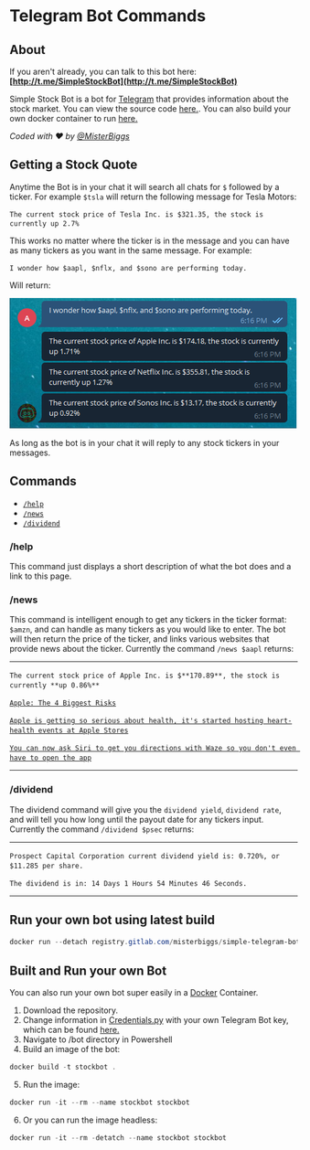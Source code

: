 # Telegram Bot Commands

## About

If you aren't already, you can talk to this bot here: **[http://t.me/SimpleStockBot](http://t.me/SimpleStockBot)**

Simple Stock Bot is a bot for [Telegram](https://telegram.org/) that provides information about the stock market. You can view the source code [here.](https://gitlab.com/MisterBiggs/simple-telegram-bot). You can also build your own docker container to run [here.](#Build)

_Coded with ❤ by [@MisterBiggs](https://gitlab.com/MisterBiggs)_

## Getting a Stock Quote

Anytime the Bot is in your chat it will search all chats for `$` followed by a ticker. For example `$tsla` will return the following message for Tesla Motors:

```
The current stock price of Tesla Inc. is $321.35, the stock is currently up 2.7%
```

This works no matter where the ticker is in the message and you can have as many tickers as you want in the same message. For example:

```
I wonder how $aapl, $nflx, and $sono are performing today.
```

Will return:

![Conversation With Simple Telegram Bot](img\telegramBotTickerReply.png)

As long as the bot is in your chat it will reply to any stock tickers in your messages.

## Commands

- [`/help`](#/help)
- [`/news`](#/news)
- [`/dividend`](#/dividend)

### /help

This command just displays a short description of what the bot does and a link to this page.

### /news

This command is intelligent enough to get any tickers in the ticker format: `$amzn`, and can handle as many tickers as you would like to enter. The bot will then return the price of the ticker, and links various websites that provide news about the ticker. Currently the command `/news $aapl` returns:

---

`The current stock price of Apple Inc. is $**170.89**, the stock is currently **up 0.86%**`

[`Apple: The 4 Biggest Risks`](https://api.iextrading.com/1.0/stock/aapl/article/7171544094325661)

[`Apple is getting so serious about health, it's started hosting heart-health events at Apple Stores`](https://api.iextrading.com/1.0/stock/aapl/article/6966979968162641)

[`You can now ask Siri to get you directions with Waze so you don't even have to open the app`](https://api.iextrading.com/1.0/stock/aapl/article/7672481171984085)

---

### /dividend

The dividend command will give you the `dividend yield`, `dividend rate`, and will tell you how long until the payout date for any tickers input. Currently the command `/dividend $psec` returns:

---

`Prospect Capital Corporation current dividend yield is: 0.720%, or $11.285 per share.`

`The dividend is in: 14 Days 1 Hours 54 Minutes 46 Seconds.`

---

## Run your own bot using latest build

```powershell
docker run --detach registry.gitlab.com/misterbiggs/simple-telegram-bot:latest
```

## Built and Run your own Bot

You can also run your own bot super easily in a [Docker](https://hub.docker.com/) Container.

1. Download the repository.
2. Change information in [Credentials.py]() with your own Telegram Bot key, which can be found [here.]()
3. Navigate to /bot directory in Powershell
4. Build an image of the bot:

```powershell
docker build -t stockbot .
```

5. Run the image:

```powershell
docker run -it --rm --name stockbot stockbot
```

6. Or you can run the image headless:

```powershell
docker run -it --rm -detatch --name stockbot stockbot
```
